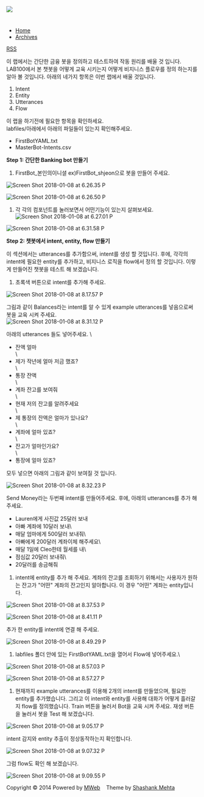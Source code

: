 ![](asset/icon.jpg)

[](index.html)
==============

-   [Home](index.html)
-   [Archives](archives.html)

[RSS](atom.xml "RSS")

이 랩에서는 간단한 금융 봇을 정의하고 테스트하여 작동 원리를 배울 것
입니다. LAB100에서 본 챗봇을 어떻게 교육 시키는지 어떻게 비지니스
플로우를 정의 하는지를 알아 볼 것입니다. 아래의 네가지 항목은 이번
랩에서 배울 것입니다.

1.  Intent
2.  Entity
3.  Utterances
4.  Flow

이 랩을 하기전에 필요한 항목을 확인하세요. \
 labfiles/아래에서 아래의 파일들이 있는지 확인해주세요.

-   FirstBotYAML.txt
-   MasterBot-Intents.csv

**Step 1: 간단한 Banking bot 만들기**

1.  FirstBot\_본인의이니셜 ex)FirstBot\_shjeon으로 봇을 만들어 주세요.

![Screen Shot 2018-01-08 at 6.26.35
P](media/15154024966057/Screen%20Shot%202018-01-08%20at%206.26.35%20PM.png)

![Screen Shot 2018-01-08 at 6.26.50
P](media/15154024966057/Screen%20Shot%202018-01-08%20at%206.26.50%20PM.png)

1.  각 각의 컴포넌트를 눌러보면서 어떤기능이 있는지 살펴보세요. ![Screen
    Shot 2018-01-08 at 6.27.01
    P](media/15154024966057/Screen%20Shot%202018-01-08%20at%206.27.01%20PM.png)

![Screen Shot 2018-01-08 at 6.31.58
P](media/15154024966057/Screen%20Shot%202018-01-08%20at%206.31.58%20PM.png)

**Step 2: 챗봇에서 intent, entity, flow 만들기**

이 섹션에서는 utterances를 추가함으써, intent를 생성 할 것입니다. 후에,
각각의 intent에 필요한 entity를 추가하고, 비지니스 로직을 flow에서 정의
할 것입니다. 이렇게 만들어진 챗봇을 테스트 해 보겠습니다.

1.  초록색 버튼으로 intent를 추가해 주세요.

![Screen Shot 2018-01-08 at 8.17.57
P](media/15154024966057/Screen%20Shot%202018-01-08%20at%208.17.57%20PM.png)

그림과 같이 Balances라는 intent를 알 수 있게 example utterances를
넣음으로써 봇을 교육 시켜 주세요.\
 ![Screen Shot 2018-01-08 at 8.31.12
P](media/15154024966057/Screen%20Shot%202018-01-08%20at%208.31.12%20PM.png)

아래의 utterances 들도 넣어주세요. \
 - 잔액 얼마\
\
 - 제가 작년에 얼마 저금 했죠?\
\
 - 통장 잔액\
\
 - 계좌 잔고를 보여줘\
\
 - 현재 저의 잔고를 알려주세요\
\
 - 제 통장의 잔액은 얼마가 있나요?\
\
 - 계좌에 얼마 있죠?\
\
 - 잔고가 얼마인가요?\
\
 - 통장에 얼마 있죠?

모두 넣으면 아래의 그림과 같이 보여질 것 입니다.

![Screen Shot 2018-01-08 at 8.32.23
P](media/15154024966057/Screen%20Shot%202018-01-08%20at%208.32.23%20PM.png)

Send Money라는 두번째 intent를 만들어주세요. 후에, 아래의 utterances를
추가 해 주세요.

-   Lauren에게 사진값 25달러 보내
-   아빠 계좌에 10달러 보내\
-   매달 엄마에게 500달러 보내줘\
-   아빠에게 200달러 계좌이체 해주세요\
-   매달 1일에 Cleo한테 월세를 내\
-   점심값 20달러 보내줘\
-   20달러를 송금해줘

1.  intent에 entity를 추가 해 주세요. 계좌의 잔고를 조회하기 위해서는
    사용자가 원하는 잔고가 "어떤" 계좌의 잔고인지 알아합니다. 이 경우
    "어떤" 계좌는 entity입니다.

![Screen Shot 2018-01-08 at 8.37.53
P](media/15154024966057/Screen%20Shot%202018-01-08%20at%208.37.53%20PM.png)

![Screen Shot 2018-01-08 at 8.41.11
P](media/15154024966057/Screen%20Shot%202018-01-08%20at%208.41.11%20PM.png)

추가 한 entity를 intent에 연결 해 주세요.

![Screen Shot 2018-01-08 at 8.49.29
P](media/15154024966057/Screen%20Shot%202018-01-08%20at%208.49.29%20PM.png)

1.  labfiles 폴더 안에 있는 FirstBotYAML.txt을 열어서 Flow에
    넣어주세요.\

![Screen Shot 2018-01-08 at 8.57.03
P](media/15154024966057/Screen%20Shot%202018-01-08%20at%208.57.03%20PM.png)

![Screen Shot 2018-01-08 at 8.57.27
P](media/15154024966057/Screen%20Shot%202018-01-08%20at%208.57.27%20PM.png)

1.  현재까지 example utterances를 이용해 2개의 intent를 만들었으며,
    필요한 entity를 추가했습니다. 그리고 이 intent와 entity를 사용해
    대화가 어떻게 흘러갈지 flow를 정의했습니다. Train 버튼을 눌러서
    Bot을 교육 시켜 주세요. 재생 버튼을 눌러서 봇을 Test 해 보겠습니다.

![Screen Shot 2018-01-08 at 9.05.17
P](media/15154024966057/Screen%20Shot%202018-01-08%20at%209.05.17%20PM.png)

intent 감지와 entity 추출이 정상동작하는지 확인합니다.

![Screen Shot 2018-01-08 at 9.07.32
P](media/15154024966057/Screen%20Shot%202018-01-08%20at%209.07.32%20PM.png)

그럼 flow도 확인 해 보겠습니다.

![Screen Shot 2018-01-08 at 9.09.55
P](media/15154024966057/Screen%20Shot%202018-01-08%20at%209.09.55%20PM.png)

Copyright © 2014 Powered by [MWeb](http://www.mweb.im)    Theme by
[Shashank Mehta](http://shashankmehta.in/archive/2012/greyshade.html)
